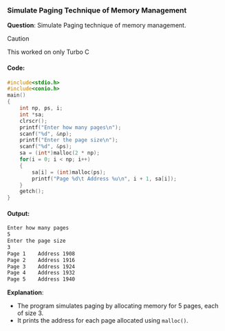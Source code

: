 ### Simulate Paging Technique of Memory Management

**Question**: Simulate Paging technique of memory management.

> [!CAUTION]
> This worked on only Turbo C


#### Code:
```c
#include<stdio.h>
#include<conio.h>
main()
{
    int np, ps, i;
    int *sa;
    clrscr();
    printf("Enter how many pages\n");
    scanf("%d", &np);
    printf("Enter the page size\n");
    scanf("%d", &ps);
    sa = (int*)malloc(2 * np);
    for(i = 0; i < np; i++)
    {
        sa[i] = (int)malloc(ps);
        printf("Page %d\t Address %u\n", i + 1, sa[i]);
    }
    getch();
}
```


#### Output:
```bash
Enter how many pages
5
Enter the page size
3
Page 1    Address 1908
Page 2    Address 1916
Page 3    Address 1924
Page 4    Address 1932
Page 5    Address 1940
```

**Explanation**:  
- The program simulates paging by allocating memory for 5 pages, each of size 3.
- It prints the address for each page allocated using `malloc()`.
